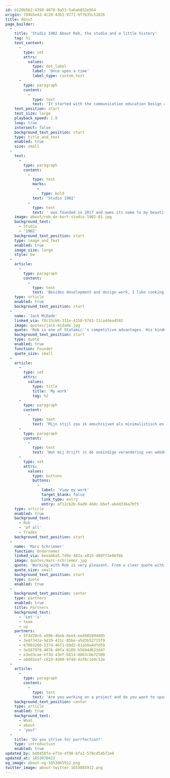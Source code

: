 ```yaml
---
id: b120b562-4350-4070-8a53-5a6ab852e564
origin: 784b5e43-4c28-43b1-9771-6f7b35c51826
title: About
page_builder:
  -
    title: 'Studio 1902 About Rob, the studio and a little history'
    tag: h1
    text_content:
      -
        type: set
        attrs:
          values:
            type: dot_label
            label: 'Once upon a time'
            label_type: custom_text
      -
        type: paragraph
        content:
          -
            type: text
            text: 'It started with the communication education Design and Multimedia and after that I stood in front of the class for many years on the Art and Multimedia school of the Noorderpoortcollege in Groningen. In addition, I started graphic design early and was co-owner of a web agency for ten years.'
    text_position: start
    text_size: large
    playback_speed: 1.0
    loop: true
    intersect: false
    background_text_position: start
    type: title_and_text
    enabled: true
    size: small
  -
    text:
      -
        type: paragraph
        content:
          -
            type: text
            marks:
              -
                type: bold
            text: 'Studio 1902'
          -
            type: text
            text: ' was founded in 2017 and owes its name to my beautiful house in Baflo, where Anno 1902 adorns the facade. I work from home, which means that you often see a cat, child or my wife walking through the screen when we''re video conferencing. The variety of working independently and together on beautiful projects is what makes me love what I do.'
    image: about/rob-de-kort-studio-1902-01.jpg
    background_text:
      - Studio
      - '1902'
    background_text_position: start
    type: image_and_text
    enabled: true
    image_size: large
    style: bw
  -
    article:
      -
        type: paragraph
        content:
          -
            type: text
            text: 'Besides development and design work, I like cooking, music, theater and gaming. I also have a preference for anything that has a plug. Furthermore, I am a cat person, father of two and happy with the opportunity to light a fire in my garden, but also to be able to decide to make a long journey.'
    type: article
    enabled: true
    background_text_position: start
  -
    name: 'Jack McDade'
    linked_via: f8c33cb6-311e-4158-97d3-11ca4dea4592
    image: quotes/jack-mcdade.jpg
    quote: 'Rob is one of Statamic''s competitive advantages. His kindness, code, and critical thinking makes the community a better place.'
    background_text_position: start
    type: quote
    enabled: true
    function: Founder
    quote_size: small
  -
    article:
      -
        type: set
        attrs:
          values:
            type: title
            title: 'My work'
            tag: h2
      -
        type: paragraph
        content:
          -
            type: text
            text: 'Mijn stijl zou ik omschrijven als minimalistisch en modern. Mijn websites sluiten altijd aan bij de boodschap van de klant, met oog voor mooi ontwerp. En waar ik voor sta is gebruiksvriendelijkheid: het bijhouden en vullen van een website zou niet moeilijker moeten zijn dan het schrijven van een Word-document. Ook vind ik privacy en toegankelijkheid een belangrijk onderdeel van m’n werk.'
      -
        type: paragraph
        content:
          -
            type: text
            text: 'Wat mij drijft is de oneindige verandering van webdevelopment. Ik leer zonder te overdrijven iedere dag bij, blijf verbeteren en bijschaven. Mijn werkwijze typeer ik als persoonlijk, eerlijk en liefdevol. Dit zoek ik dan ook in de mensen met wie ik samenwerk. Pas dan kom je tot echt goede resultaten.'
      -
        type: set
        attrs:
          values:
            type: buttons
            buttons:
              -
                label: 'View my work'
                target_blank: false
                link_type: entry
                entry: af12cb2b-6ad9-4b0c-b5ef-ab4d336a7bf5
    type: article
    enabled: true
    background_text:
      - Rob
      - 'of all'
      - Trades
    background_text_position: start
  -
    name: 'Marc Schriemer'
    function: Ondernemer
    linked_via: 6eea46a5-7d9e-483a-a015-d08ff2e9bf6b
    image: quotes/marc-schriemer.jpg
    quote: 'Working with Rob is very pleasant. From a clear quote within the deadline to a slick website. He works quickly, is knowledgeable and proactively comes up with improvements. Very satisfied!'
    quote_size: small
    background_text_position: start
    type: quote
    enabled: true
  -
    background_text_position: center
    type: partners
    enabled: true
    title: Partners
    background_text:
      - 'Let''s'
      - team
      - up
    partners:
      - 5f3d70c6-a59b-4beb-8ee4-ee4985994805
      - 3e47342a-9d19-421c-85be-a5d3b52715f9
      - 67003260-537d-4671-b9d2-01a58a4dfd59
      - 3e587978-4076-49fa-8189-b5694d623d47
      - e3ed3cae-ef3d-43ef-b814-0863cbb72500
      - a0d02eaf-c629-4d40-9f4d-4af6c1d4c53e
  -
    article:
      -
        type: paragraph
        content:
          -
            type: text
            text: 'Are you working on a project and do you want to spar, collaborate or outsource parts? I''d love to work with you.'
    background_text_position: center
    type: article
    enabled: true
    background_text:
      - What
      - about
      - 'you?'
  -
    title: 'Do you strive for purrfection?'
    type: introduction
    enabled: true
updated_by: b40458fa-e73a-4f88-bfa1-570cd54b72e0
updated_at: 1653070421
og_image: about-og-1653085912.png
twitter_image: about-twitter-1653085912.png
---
```

